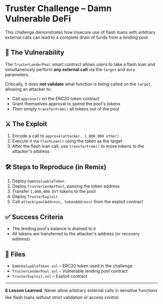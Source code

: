 # Truster Challenge – Damn Vulnerable DeFi

This challenge demonstrates how insecure use of flash loans with arbitrary external calls can lead to a complete drain of funds from a lending pool.

## 🧠 The Vulnerability

The `TrusterLenderPool` smart contract allows users to take a flash loan and simultaneously perform **any external call** via the `target` and `data` parameters.

Critically, it does **not validate** what function is being called on the `target`, allowing an attacker to:

- Call `approve()` on the ERC20 token contract
- Grant themselves approval to spend the pool's tokens
- Then simply `transferFrom()` all tokens out of the pool

## ⚔️ The Exploit

1. Encode a call to `approve(attacker, 1_000_000 ether)`
2. Execute it via `flashLoan()` using the token as the target
3. After the flash loan call, use `transferFrom()` to move tokens to the attacker's address

## 🛠️ Steps to Reproduce (in Remix)

1. Deploy `DamnValuableToken`
2. Deploy `TrusterLenderPool`, passing the token address
3. Transfer `1,000,000 DVT` tokens to the pool
4. Deploy `TrusterExploit`
5. Call `attack(poolAddress, tokenAddress)` from the exploit contract

## ✅ Success Criteria

- The lending pool's balance is drained to `0`
- All tokens are transferred to the attacker's address (or recovery address)

## 📁 Files

- `DamnValuableToken.sol` – ERC20 token used in the challenge
- `TrusterLenderPool.sol` – Vulnerable lending pool contract
- `TrusterExploit.sol` – Exploit contract

---

🔒 **Lesson Learned**: Never allow arbitrary external calls in sensitive functions like flash loans without strict validation or access control.
